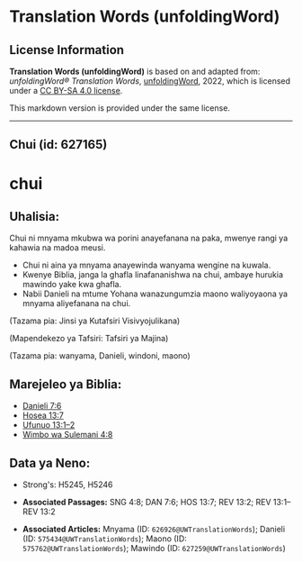 # Translation Words (unfoldingWord)

## License Information

**Translation Words (unfoldingWord)** is based on and adapted from: _unfoldingWord® Translation Words_, [unfoldingWord](https://unfoldingword.org/utw), 2022, which is licensed under a [CC BY-SA 4.0 license](https://creativecommons.org/licenses/by-sa/4.0/legalcode.en).

This markdown version is provided under the same license.



--------------------------------

## Chui (id: 627165)

chui
====

Uhalisia:
---------

Chui ni mnyama mkubwa wa porini anayefanana na paka, mwenye rangi ya kahawia na madoa meusi.

* Chui ni aina ya mnyama anayewinda wanyama wengine na kuwala.
* Kwenye Biblia, janga la ghafla linafananishwa na chui, ambaye hurukia mawindo yake kwa ghafla.
* Nabii Danieli na mtume Yohana wanazungumzia maono waliyoyaona ya mnyama aliyefanana na chui.

(Tazama pia: Jinsi ya Kutafsiri Visivyojulikana)

(Mapendekezo ya Tafsiri: Tafsiri ya Majina)

(Tazama pia: wanyama, Danieli, windoni, maono)

Marejeleo ya Biblia:
--------------------

* [Danieli 7:6](https://ref.ly/Dan7:6)
* [Hosea 13:7](https://ref.ly/Hos13:7)
* [Ufunuo 13:1–2](https://ref.ly/Rev13:1-Rev13:2)
* [Wimbo wa Sulemani 4:8](https://ref.ly/Song4:8)

Data ya Neno:
-------------

* Strong's: H5245, H5246

* **Associated Passages:** SNG 4:8; DAN 7:6; HOS 13:7; REV 13:2; REV 13:1–REV 13:2
* **Associated Articles:** Mnyama (ID: `626926@UWTranslationWords`); Danieli (ID: `575434@UWTranslationWords`); Maono (ID: `575762@UWTranslationWords`); Mawindo (ID: `627259@UWTranslationWords`)

